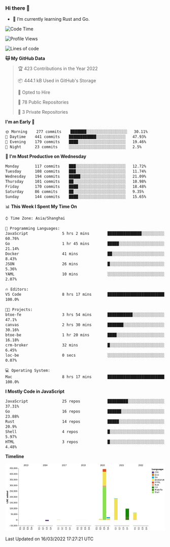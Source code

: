### Hi there 👋

- 🌱 I’m currently learning Rust and Go.

<!--START_SECTION:waka-->
![Code Time](http://img.shields.io/badge/Code%20Time-306%20hrs%2055%20mins-blue)

![Profile Views](http://img.shields.io/badge/Profile%20Views-0-blue)

![Lines of code](https://img.shields.io/badge/From%20Hello%20World%20I%27ve%20Written-822%20Thousand%20lines%20of%20code-blue)

**🐱 My GitHub Data** 

> 🏆 423 Contributions in the Year 2022
 > 
> 📦 444.1 kB Used in GitHub's Storage 
 > 
> 💼 Opted to Hire
 > 
> 📜 78 Public Repositories 
 > 
> 🔑 3 Private Repositories  
 > 
**I'm an Early 🐤** 

```text
🌞 Morning    277 commits    ███████░░░░░░░░░░░░░░░░░░   30.11% 
🌆 Daytime    441 commits    ████████████░░░░░░░░░░░░░   47.93% 
🌃 Evening    179 commits    ████░░░░░░░░░░░░░░░░░░░░░   19.46% 
🌙 Night      23 commits     ░░░░░░░░░░░░░░░░░░░░░░░░░   2.5%

```
📅 **I'm Most Productive on Wednesday** 

```text
Monday       117 commits    ███░░░░░░░░░░░░░░░░░░░░░░   12.72% 
Tuesday      108 commits    ███░░░░░░░░░░░░░░░░░░░░░░   11.74% 
Wednesday    194 commits    █████░░░░░░░░░░░░░░░░░░░░   21.09% 
Thursday     101 commits    ██░░░░░░░░░░░░░░░░░░░░░░░   10.98% 
Friday       170 commits    ████░░░░░░░░░░░░░░░░░░░░░   18.48% 
Saturday     86 commits     ██░░░░░░░░░░░░░░░░░░░░░░░   9.35% 
Sunday       144 commits    ████░░░░░░░░░░░░░░░░░░░░░   15.65%

```


📊 **This Week I Spent My Time On** 

```text
⌚︎ Time Zone: Asia/Shanghai

💬 Programming Languages: 
JavaScript               5 hrs 2 mins        ███████████████░░░░░░░░░░   60.76% 
Go                       1 hr 45 mins        █████░░░░░░░░░░░░░░░░░░░░   21.14% 
Docker                   41 mins             ██░░░░░░░░░░░░░░░░░░░░░░░   8.43% 
JSON                     26 mins             █░░░░░░░░░░░░░░░░░░░░░░░░   5.36% 
YAML                     10 mins             ░░░░░░░░░░░░░░░░░░░░░░░░░   2.07%

🔥 Editors: 
VS Code                  8 hrs 17 mins       █████████████████████████   100.0%

🐱‍💻 Projects: 
btoe-fe                  3 hrs 54 mins       ███████████░░░░░░░░░░░░░░   47.1% 
canvas                   2 hrs 30 mins       ███████░░░░░░░░░░░░░░░░░░   30.16% 
btoe-be                  1 hr 20 mins        ████░░░░░░░░░░░░░░░░░░░░░   16.18% 
crm-broker               32 mins             █░░░░░░░░░░░░░░░░░░░░░░░░   6.45% 
loc-be                   0 secs              ░░░░░░░░░░░░░░░░░░░░░░░░░   0.07%

💻 Operating System: 
Mac                      8 hrs 17 mins       █████████████████████████   100.0%

```

**I Mostly Code in JavaScript** 

```text
JavaScript               25 repos            █████████░░░░░░░░░░░░░░░░   37.31% 
Go                       16 repos            ██████░░░░░░░░░░░░░░░░░░░   23.88% 
Rust                     14 repos            █████░░░░░░░░░░░░░░░░░░░░   20.9% 
Shell                    4 repos             █░░░░░░░░░░░░░░░░░░░░░░░░   5.97% 
HTML                     3 repos             █░░░░░░░░░░░░░░░░░░░░░░░░   4.48%

```


**Timeline**

![Chart not found](https://raw.githubusercontent.com/elton/elton/main/charts/bar_graph.png) 


 Last Updated on 16/03/2022 17:27:21 UTC
<!--END_SECTION:waka-->

<!--
**elton/elton** is a ✨ _special_ ✨ repository because its `README.md` (this file) appears on your GitHub profile.

Here are some ideas to get you started:

- 🔭 I’m currently working on ...
- 🌱 I’m currently learning ...
- 👯 I’m looking to collaborate on ...
- 🤔 I’m looking for help with ...
- 💬 Ask me about ...
- 📫 How to reach me: ...
- 😄 Pronouns: ...
- ⚡ Fun fact: ...
-->
